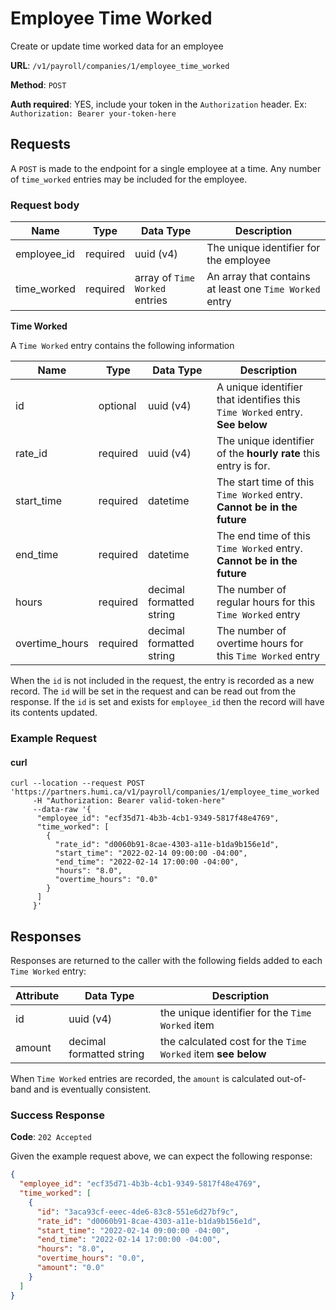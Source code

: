 # Employee Time Worked 

Create or update time worked data for an employee

**URL**: `/v1/payroll/companies/1/employee_time_worked`

**Method**: `POST`

**Auth required**: YES, include your token in the `Authorization` header. Ex: `Authorization: Bearer your-token-here`

## Requests

A `POST` is made to the endpoint for a single employee at a time. Any number of `time_worked` entries
may be included for the employee.

### Request body

| Name        | Type     | Data Type                      | Description                                             |
|-------------|----------|--------------------------------|---------------------------------------------------------|
| employee_id | required | uuid (v4)                      | The unique identifier for the employee                  |
| time_worked | required | array of `Time Worked` entries | An array that contains at least one `Time Worked` entry |

**Time Worked**

A `Time Worked` entry contains the following information

| Name           | Type     | Data Type                | Description                                                                 |
|----------------|----------|--------------------------|-----------------------------------------------------------------------------|
| id             | optional | uuid (v4)                | A unique identifier that identifies this `Time Worked` entry. **See below** |
| rate_id        | required | uuid (v4)                | The unique identifier of the **hourly rate** this entry is for.             |
| start_time     | required | datetime                 | The start time of this `Time Worked` entry. **Cannot be in the future**     |
| end_time       | required | datetime                 | The end time of this `Time Worked` entry. **Cannot be in the future**       |
| hours          | required | decimal formatted string | The number of regular hours for this `Time Worked` entry                    |
| overtime_hours | required | decimal formatted string | The number of overtime hours for this `Time Worked` entry                   |

When the `id` is not included in the request, the entry is recorded as a new record. The `id` will be set in the request and can be
read out from the response. If the `id` is set and exists for `employee_id` then the record will have its contents updated.

### Example Request

#### curl
```
curl --location --request POST 'https://partners.humi.ca/v1/payroll/companies/1/employee_time_worked
     -H "Authorization: Bearer valid-token-here"
     --data-raw '{
      "employee_id": "ecf35d71-4b3b-4cb1-9349-5817f48e4769",
      "time_worked": [
        {
          "rate_id": "d0060b91-8cae-4303-a11e-b1da9b156e1d",
          "start_time": "2022-02-14 09:00:00 -04:00",
          "end_time": "2022-02-14 17:00:00 -04:00",
          "hours": "8.0",
          "overtime_hours": "0.0"
        }
      ]
     }'
```

## Responses

Responses are returned to the caller with the following fields added to each `Time Worked` entry:

| Attribute | Data Type                | Description                                                  |
|-----------|--------------------------|--------------------------------------------------------------|
| id        | uuid (v4)                | the unique identifier for the `Time Worked` item             |
| amount    | decimal formatted string | the calculated cost for the `Time Worked` item **see below** |

When `Time Worked` entries are recorded, the `amount` is calculated out-of-band and is eventually consistent.

### Success Response

**Code**: `202 Accepted`

Given the example request above, we can expect the following response:

```json
{
  "employee_id": "ecf35d71-4b3b-4cb1-9349-5817f48e4769",
  "time_worked": [
    {
      "id": "3aca93cf-eeec-4de6-83c8-551e6d27bf9c",
      "rate_id": "d0060b91-8cae-4303-a11e-b1da9b156e1d",
      "start_time": "2022-02-14 09:00:00 -04:00",
      "end_time": "2022-02-14 17:00:00 -04:00",
      "hours": "8.0",
      "overtime_hours": "0.0",
      "amount": "0.0"
    }
  ]
}
```



